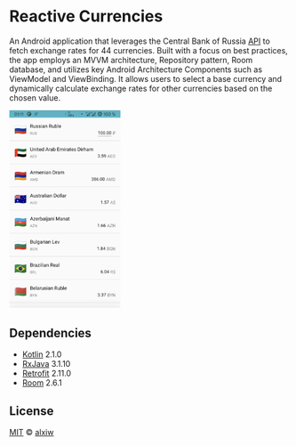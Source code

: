 # Reactive Currencies

An Android application that leverages the Central Bank of Russia [API](https://cbr.ru/eng/currency_base/daily/) to fetch exchange rates for 44 currencies. Built with a focus on best practices, the app employs an MVVM architecture, Repository pattern, Room database, and utilizes key Android Architecture Components such as ViewModel and ViewBinding. It allows users to select a base currency and dynamically calculate exchange rates for other currencies based on the chosen value.

<img src="img/sample.png" alt="drawing" width="200"/>

## Dependencies

* [Kotlin](https://github.com/JetBrains/kotlin) 2.1.0
* [RxJava](https://github.com/ReactiveX/RxJava) 3.1.10
* [Retrofit](https://github.com/square/retrofit) 2.11.0
* [Room](https://developer.android.com/training/data-storage/room) 2.6.1

## License

[MIT](LICENSE) © [alxiw](https://github.com/alxiw)
